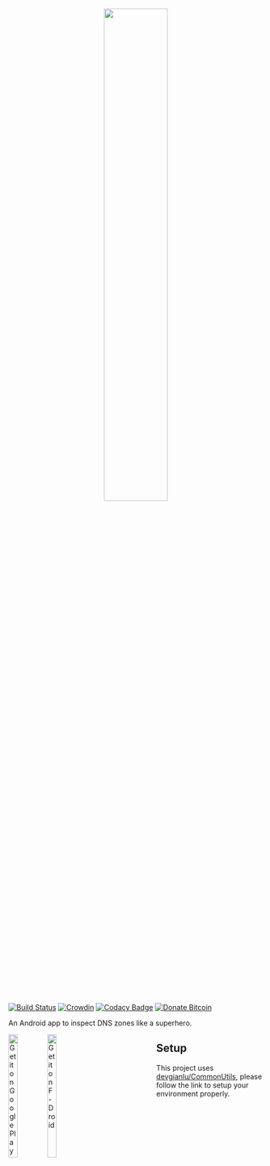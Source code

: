 <h1 align=center>
<img src="Graphics/Banner.png" width=50%>
</h1>

[![Build Status](https://travis-ci.com/devgianlu/DNSHero.svg?branch=master)](https://travis-ci.com/devgianlu/DNSHero)
[![Crowdin](https://badges.crowdin.net/dnshero/localized.svg)](https://crowdin.com/project/dnshero)
[![Codacy Badge](https://api.codacy.com/project/badge/Grade/370276fbf50d4c7cad8c3bb1cb91ec59)](https://www.codacy.com/manual/devgianlu/DNSHero?utm_source=github.com&amp;utm_medium=referral&amp;utm_content=devgianlu/DNSHero&amp;utm_campaign=Badge_Grade)
[![Donate Bitcoin](https://img.shields.io/badge/donate-bitcoin-orange.svg)](https://gianlu.xyz/donate/)

An Android app to inspect DNS zones like a superhero.

<div style='float:left'>
<a href='https://play.google.com/store/apps/details?id=com.gianlu.dnshero&pcampaignid=MKT-Other-global-all-co-prtnr-py-PartBadge-Mar2515-1'><img alt='Get it on Google Play' src='https://play.google.com/intl/en_us/badges/images/generic/en_badge_web_generic.png' width='25%' /></a>
<a href='https://f-droid.org/app/com.gianlu.dnshero'><img src='https://f-droid.org/badge/get-it-on.png' alt='Get it on F-Droid' width='25%' /></a>
</div>


## Setup
This project uses [devgianlu/CommonUtils](https://github.com/devgianlu/CommonUtils), please follow the link to setup your environment properly.
